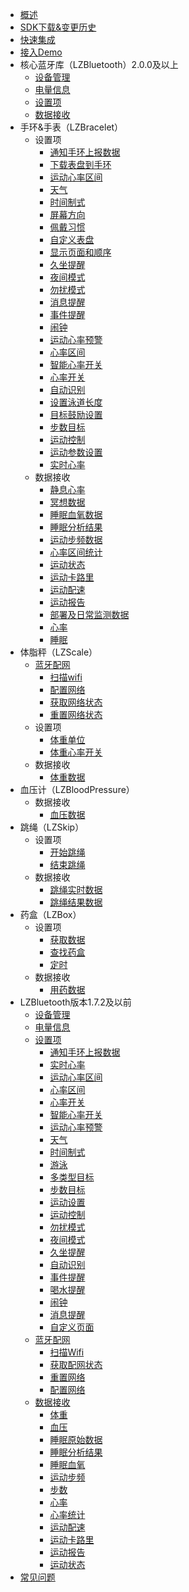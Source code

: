 - [概述](/dev-ios/bluetooth/summary)
- [SDK下载&变更历史](/dev-ios/bluetooth/releaselog)
- [快速集成](/dev-ios/bluetooth/integrate)
- [接入Demo](/dev-ios/bluetooth/demo)
- 核心蓝牙库（LZBluetooth）2.0.0及以上
   - [设备管理](/dev-ios/bluetooth/bracelet/core/device)
   - [电量信息](/dev-ios/bluetooth/bracelet/core/battery)
   - [设置项](dev-ios/bluetooth/bracelet/core/settings)
   - [数据接收](/dev-ios/bluetooth/bracelet/core/receive)
- 手环&手表（LZBracelet）
   - 设置项
      - [通知手环上报数据](/dev-ios/bluetooth/bracelet/settings/sync)
      - [下载表盘到手环](/dev-ios/bluetooth/bracelet/settings/pushdial)
      - [运动心率区间](/dev-ios/bluetooth/bracelet/settings/sphrange)
      - [天气](/dev-ios/bluetooth/bracelet/settings/weather)
      - [时间制式](/dev-ios/bluetooth/bracelet/settings/timeformat)
      - [屏幕方向](/dev-ios/bluetooth/bracelet/settings/screendirection)
      - [佩戴习惯](/dev-ios/bluetooth/bracelet/settings/wristhabit)
      - [自定义表盘](/dev-ios/bluetooth/bracelet/settings/dialtype)
      - [显示页面和顺序](/dev-ios/bluetooth/bracelet/settings/page)
      - [久坐提醒](/dev-ios/bluetooth/bracelet/settings/longsit)
      - [夜间模式](/dev-ios/bluetooth/bracelet/settings/nightmode)
      - [勿扰模式](/dev-ios/bluetooth/bracelet/settings/slience)
      - [消息提醒](/dev-ios/bluetooth/bracelet/settings/message)
      - [事件提醒](/dev-ios/bluetooth/bracelet/settings/eventreminder)
      - [闹钟](/dev-ios/bluetooth/bracelet/settings/clock)
      - [运动心率预警](/dev-ios/bluetooth/bracelet/settings/heartratealert)
      - [心率区间](/dev-ios/bluetooth/bracelet/settings/heartraterange)
      - [智能心率开关](/dev-ios/bluetooth/bracelet/settings/smartheartrateswitch)
      - [心率开关](/dev-ios/bluetooth/bracelet/settings/heartrateswitch)
      - [自动识别](/dev-ios/bluetooth/bracelet/settings/autoregonize)
      - [设置泳道长度](/dev-ios/bluetooth/bracelet/settings/swim)
      - [目标鼓励设置](/dev-ios/bluetooth/bracelet/settings/target)
      - [步数目标](/dev-ios/bluetooth/bracelet/settings/steptarget)
      - [运动控制](/dev-ios/bluetooth/bracelet/settings/sportcontrol)
      - [运动参数设置](/dev-ios/bluetooth/bracelet/settings/sport)
      - [实时心率](/dev-ios/bluetooth/bracelet/settings/realtimeheartrate)
   - 数据接收
      - [静息心率](/dev-ios/bluetooth/bracelet/receive/sliencehr)
      - [冥想数据](/dev-ios/bluetooth/bracelet/receive/meditation)
      - [睡眠血氧数据](/dev-ios/bluetooth/bracelet/receive/sleepbloodoxygen)
      - [睡眠分析结果](/dev-ios/bluetooth/bracelet/receive/sleepanalysisresult)
      - [运动步频数据](/dev-ios/bluetooth/bracelet/receive/sportpitch)
      - [心率区间统计](/dev-ios/bluetooth/bracelet/receive/heartratestatistics)
      - [运动状态](/dev-ios/bluetooth/bracelet/receive/sportstatus)
      - [运动卡路里](/dev-ios/bluetooth/bracelet/receive/calories)
      - [运动配速](/dev-ios/bluetooth/bracelet/receive/speed)
      - [运动报告](/dev-ios/bluetooth/bracelet/receive/sportreport)
      - [部署及日常监测数据](/dev-ios/bluetooth/bracelet/receive/step)
      - [心率](/dev-ios/bluetooth/bracelet/receive/heartrate)
      - [睡眠](/dev-ios/bluetooth/bracelet/receive/sleep)
- 体脂秤（LZScale）
   - [蓝牙配网](/dev-ios/bluetooth/scale/wifi)
      - [扫描wifi](/dev-ios/bluetooth/scale/wifi/scan)
      - [配置网络](/dev-ios/bluetooth/scale/wifi/connect)
      - [获取网络状态](/dev-ios/bluetooth/scale/wifi/getstatus)
      - [重置网络状态](/dev-ios/bluetooth/scale/wifi/reset)
   - 设置项
      - [体重单位](/dev-ios/bluetooth/scale/settings/unit)
      - [体重心率开关](/dev-ios/bluetooth/scale/settings/heartrate)
   - 数据接收
      - [体重数据](/dev-ios/bluetooth/scale/receive/weight)
- 血压计（LZBloodPressure）
   - 数据接收
      - [血压数据](/dev-ios/bluetooth/bloodpressure/receive/bloodpressure)
- 跳绳（LZSkip）
   - 设置项
      - [开始跳绳](/dev-ios/bluetooth/skip/settings/start)
      - [结束跳绳](/dev-ios/bluetooth/skip/settings/end)
   - 数据接收
      - [跳绳实时数据](/dev-ios/bluetooth/skip/receive/runtime)
      - [跳绳结果数据](/dev-ios/bluetooth/skip/receive/result)
- 药盒（LZBox）
   - 设置项
      - [获取数据](/dev-ios/bluetooth/box/settings/sync)
      - [查找药盒](/dev-ios/bluetooth/box/settings/find)
      - [定时](/dev-ios/bluetooth/box/settings/timing)
   - 数据接收
      - [用药数据](/dev-ios/bluetooth/box/receive/medicine)
- LZBluetooth版本1.7.2及以前
   - [设备管理](/dev-ios/bluetooth/reference/device)
   - [电量信息](/dev-ios/bluetooth/reference/battery)
   - [设置项](/dev-ios/bluetooth/reference/settings)
      - [通知手环上报数据](/dev-ios/bluetooth/reference/settings/sync)
      - [实时心率](/dev-ios/bluetooth/reference/settings/realtimeheartrate)
      - [运动心率区间](/dev-ios/bluetooth/reference/settings/sphrange)
      - [心率区间](/dev-ios/bluetooth/reference/settings/heartraterange)
      - [心率开关](/dev-ios/bluetooth/reference/settings/heartrateswitch)
      - [智能心率开关](/dev-ios/bluetooth/reference/settings/smartheartrateswitch)
      - [运动心率预警](/dev-ios/bluetooth/reference/settings/heartratealert)
      - [天气](/dev-ios/bluetooth/reference/settings/weather)
      - [时间制式](/dev-ios/bluetooth/reference/settings/timeformat)
      - [游泳](/dev-ios/bluetooth/reference/settings/swim)
      - [多类型目标](/dev-ios/bluetooth/reference/settings/target)
      - [步数目标](/dev-ios/bluetooth/reference/settings/steptarget)
      - [运动设置](/dev-ios/bluetooth/reference/settings/sport)
      - [运动控制](/dev-ios/bluetooth/reference/settings/sportcontrol)
      - [勿扰模式](/dev-ios/bluetooth/reference/settings/slience)
      - [夜间模式](/dev-ios/bluetooth/reference/settings/nightmode)
      - [久坐提醒](/dev-ios/bluetooth/reference/settings/longsit)
      - [自动识别](/dev-ios/bluetooth/reference/settings/autoregonize)
      - [事件提醒](/dev-ios/bluetooth/reference/settings/eventreminder)
      - [喝水提醒](/dev-ios/bluetooth/reference/settings/drink)
      - [闹钟](/dev-ios/bluetooth/reference/settings/clock)
      - [消息提醒](/dev-ios/bluetooth/reference/settings/message)
      - [自定义页面](/dev-ios/bluetooth/reference/settings/page)
   - [蓝牙配网](/dev-ios/bluetooth/reference/wifi)
      - [扫描Wifi](/dev-ios/bluetooth/reference/wifi/scan)
      - [获取配网状态](/dev-ios/bluetooth/reference/wifi/status)
      - [重置网络](/dev-ios/bluetooth/reference/wifi/reset)
      - [配置网络](/dev-ios/bluetooth/reference/wifi/config)
   - [数据接收](/dev-ios/bluetooth/receive)
      - [体重](/dev-ios/bluetooth/receive/weight)
      - [血压](/dev-ios/bluetooth/receive/bloodpressure)
      - [睡眠原始数据](/dev-ios/bluetooth/receive/sleep)
      - [睡眠分析结果](/dev-ios/bluetooth/receive/sleepanalysisresult)
      - [睡眠血氧](/dev-ios/bluetooth/receive/sleepbloodoxygen)
      - [运动步频](/dev-ios/bluetooth/receive/sportpitch)
      - [步数](/dev-ios/bluetooth/receive/step)
      - [心率](/dev-ios/bluetooth/receive/heartrate)
      - [心率统计](/dev-ios/bluetooth/receive/heartratestatistics)
      - [运动配速](/dev-ios/bluetooth/receive/speed)
      - [运动卡路里](/dev-ios/bluetooth/receive/calories)
      - [运动报告](/dev-ios/bluetooth/receive/sportreport)
      - [运动状态](/dev-ios/bluetooth/receive/sportstatus)
- [常见问题](/dev-ios/bluetooth/help)


